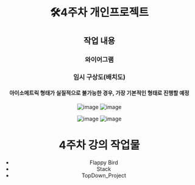 <div align="center">

# 🛠️4주차 개인프로젝트
## 작업 내용
### 와이어그램
### 임시 구상도(배치도)
#### 아이소메트릭 형태가 실질적으로 불가능한 경우, 가장 기본적인 형태로 진행할 예정
![image](https://github.com/user-attachments/assets/494bd0b4-3bdc-4281-9b65-0ef2bc488418)
![image](https://github.com/user-attachments/assets/81d92218-64f6-4211-86b8-702b10625c45)

![image](https://github.com/user-attachments/assets/3a5626ab-7cc7-481a-8273-fd901893e3f9)
![image](https://github.com/user-attachments/assets/7549d2c5-a8f2-4f0d-97a1-b30cde486723)




# 4주차 강의 작업물
- Flappy Bird
- Stack
- TopDown_Project

</div>

